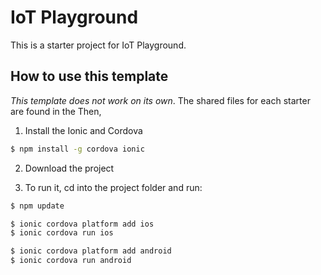 # IoT Playground

This is a starter project for IoT Playground.


## How to use this template
*This template does not work on its own*. The shared files for each starter are found in the Then, 

1. Install the Ionic and Cordova
```bash
$ npm install -g cordova ionic
```

2. Download the project 

3. To run it, cd into the project folder and run:

```bash
$ npm update

$ ionic cordova platform add ios
$ ionic cordova run ios

$ ionic cordova platform add android
$ ionic cordova run android
```


